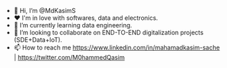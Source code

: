 - 👋 Hi, I’m @MdKasimS
- ❤️ I'm in love with softwares, data and electronics.
- 🌱 I’m currently learning data engineering.
- 👀 I’m looking to collaborate on END-TO-END digitalization projects (SDE+Data+IoT).
- 📫 How to reach me https://www.linkedin.com/in/mahamadkasim-sache | https://twitter.com/M0hammedQasim

<!---
MdKasimS/MdKasimS is a ✨ special ✨ repository because its `README.md` (this file) appears on your GitHub profile.
You can click the Preview link to take a look at your changes.
--->
